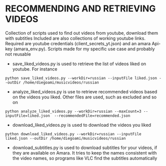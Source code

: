 # RECOMMENDING AND RETRIEVING VIDEOS

Collection of scripts used to find out videos from youtube, download them with subtitles
Included are also collections of working youtube links. Required are youtube credentials (client_secrets_yt.json) and an amara Api-key (amara_env.py).
Scripts made for my specific use case and probably not reusable

* save_liked_videos.py is used to retrieve the list of videos liked on youtube. For instance

```
python save_liked_videos.py --workDir=russian --inputFile liked.json --outDir /home/diegoami/musicvideos/russian
```

* analyze_liked_videos.py is use to retrieve recommended videos based on the videos you liked. Other files are used, such as excluded and so on

```
python analyze_liked_videos.py --workDir=russian --maxCount=3 --inputFile=liked.json  --recommendedFile=recommended.json
```

* download_liked_videos.py is used to download the videos you liked

```
python download_liked_videos.py --workDir=russian --inputFile liked.json --outDir /home/diegoami/musicvideos/russian
```

* download_subtitles.py is used to download subtitles for your videos, if they are available on Amara. It tries to keep the names consistent with the video names, so programs like VLC find the subtitles automatically



